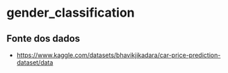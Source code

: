 # gender_classification

## Fonte dos dados
- https://www.kaggle.com/datasets/bhavikjikadara/car-price-prediction-dataset/data
 
